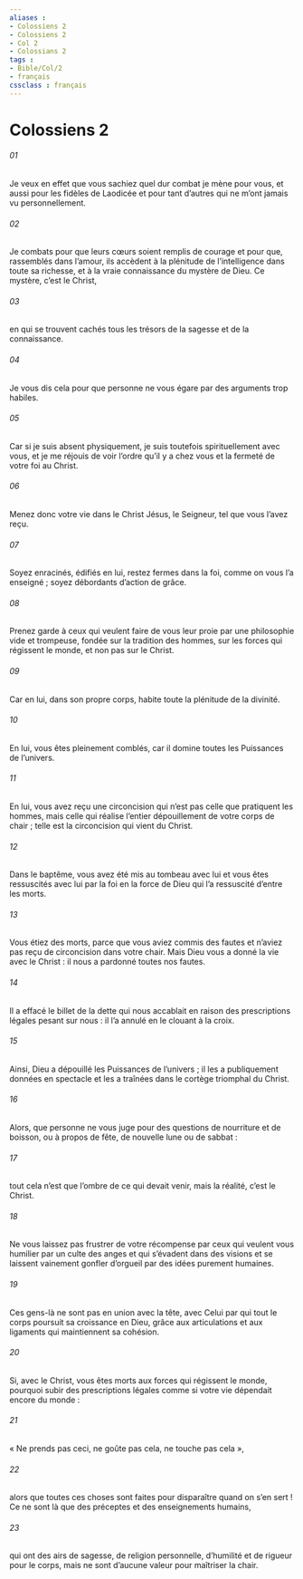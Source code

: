 ```yaml
---
aliases : 
- Colossiens 2
- Colossiens 2
- Col 2
- Colossians 2
tags : 
- Bible/Col/2
- français
cssclass : français
---
```


# Colossiens 2

###### 01
Je veux en effet que vous sachiez quel dur combat je mène pour vous, et aussi pour les fidèles de Laodicée et pour tant d’autres qui ne m’ont jamais vu personnellement.
###### 02
Je combats pour que leurs cœurs soient remplis de courage et pour que, rassemblés dans l’amour, ils accèdent à la plénitude de l’intelligence dans toute sa richesse, et à la vraie connaissance du mystère de Dieu. Ce mystère, c’est le Christ,
###### 03
en qui se trouvent cachés tous les trésors de la sagesse et de la connaissance.
###### 04
Je vous dis cela pour que personne ne vous égare par des arguments trop habiles.
###### 05
Car si je suis absent physiquement, je suis toutefois spirituellement avec vous, et je me réjouis de voir l’ordre qu’il y a chez vous et la fermeté de votre foi au Christ.
###### 06
Menez donc votre vie dans le Christ Jésus, le Seigneur, tel que vous l’avez reçu.
###### 07
Soyez enracinés, édifiés en lui, restez fermes dans la foi, comme on vous l’a enseigné ; soyez débordants d’action de grâce.
###### 08
Prenez garde à ceux qui veulent faire de vous leur proie par une philosophie vide et trompeuse, fondée sur la tradition des hommes, sur les forces qui régissent le monde, et non pas sur le Christ.
###### 09
Car en lui, dans son propre corps, habite toute la plénitude de la divinité.
###### 10
En lui, vous êtes pleinement comblés, car il domine toutes les Puissances de l’univers.
###### 11
En lui, vous avez reçu une circoncision qui n’est pas celle que pratiquent les hommes, mais celle qui réalise l’entier dépouillement de votre corps de chair ; telle est la circoncision qui vient du Christ.
###### 12
Dans le baptême, vous avez été mis au tombeau avec lui et vous êtes ressuscités avec lui par la foi en la force de Dieu qui l’a ressuscité d’entre les morts.
###### 13
Vous étiez des morts, parce que vous aviez commis des fautes et n’aviez pas reçu de circoncision dans votre chair. Mais Dieu vous a donné la vie avec le Christ : il nous a pardonné toutes nos fautes.
###### 14
Il a effacé le billet de la dette qui nous accablait en raison des prescriptions légales pesant sur nous : il l’a annulé en le clouant à la croix.
###### 15
Ainsi, Dieu a dépouillé les Puissances de l’univers ; il les a publiquement données en spectacle et les a traînées dans le cortège triomphal du Christ.
###### 16
Alors, que personne ne vous juge pour des questions de nourriture et de boisson, ou à propos de fête, de nouvelle lune ou de sabbat :
###### 17
tout cela n’est que l’ombre de ce qui devait venir, mais la réalité, c’est le Christ.
###### 18
Ne vous laissez pas frustrer de votre récompense par ceux qui veulent vous humilier par un culte des anges et qui s’évadent dans des visions et se laissent vainement gonfler d’orgueil par des idées purement humaines.
###### 19
Ces gens-là ne sont pas en union avec la tête, avec Celui par qui tout le corps poursuit sa croissance en Dieu, grâce aux articulations et aux ligaments qui maintiennent sa cohésion.
###### 20
Si, avec le Christ, vous êtes morts aux forces qui régissent le monde, pourquoi subir des prescriptions légales comme si votre vie dépendait encore du monde :
###### 21
« Ne prends pas ceci, ne goûte pas cela, ne touche pas cela »,
###### 22
alors que toutes ces choses sont faites pour disparaître quand on s’en sert ! Ce ne sont là que des préceptes et des enseignements humains,
###### 23
qui ont des airs de sagesse, de religion personnelle, d’humilité et de rigueur pour le corps, mais ne sont d’aucune valeur pour maîtriser la chair.
